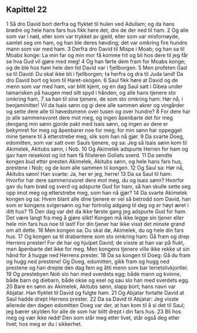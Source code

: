 ## Kapittel 22

1 Så dro David bort derfra og flyktet til hulen ved Adullam; og da hans brødre og hele hans fars hus fikk høre det, dro de der ned til ham.
2 Og alle som var i nød, eller som var trykket av gjeld, eller som var misfornøyde, samlet seg om ham, og han ble deres høvding; det var omkring fire hundre mann som var med ham.
3 Derfra dro David til Mispe i Moab; og han sa til Moabs konge: La min far og min mor få komme hit og bli hos dere til jeg får se hva Gud vil gjøre med meg!
4 Og han førte dem fram for Moabs konge; og de ble hos ham hele den tid David var i fjellborgen.
5 Men profeten Gad sa til David: Du skal ikke bli i fjellborgen; ta herfra og dra til Juda land! Da dro David bort og kom til Haret-skogen.
6 Saul fikk høre at David og de menn som var med ham, var blitt kjent, og en dag Saul satt i Gibea under tamarisken på haugen med sitt spyd i hånden, og alle hans tjenere sto omkring ham,
7 sa han til sine tjenere, de som sto omkring ham: Hør nå, i benjaminitter! Vil da Isais sønn og gi dere alle sammen akrer og vingårder og sette dere alle til høvedsmenn over tusen og over hundre?
8 For dere har jo alle sammensvoret dere mot meg, og ingen åpenbarte det for meg dengang min sønn gjorde pakt med Isais sønn, og ingen av dere er bekymret for meg og åpenbarer noe for meg; for min sønn har oppegget mine tjenere til å etterstrebe meg, slik som han nå gjør.
9 Da svarte Doeg, edomitten, som var satt over Sauls tjenere, og sa: Jeg så Isais sønn kom til Akimelek, Akitubs sønn, i Nob.
10 Og Akimelek adspurte Herren for ham og gav ham reisekost og lot ham få filisteren Goliats sverd.
11 Da sendte kongen bud etter presten Akimelek, Akitubs sønn, og hele hans fars hus, prestene i Nob; og de kom alle sammen til kongen.
12 Og Saul sa: Hør nå, Akitubs sønn! Han svarte: Ja, her er jeg, herre!
13 Da sa Saul til ham: Hvorfor har dere sammensvoret dere mot meg, du og Isais sønn? Hvorfor gav du ham brød og sverd og adspurte Gud for ham, så han skulle sette seg opp imot meg og etterstrebe meg, som han nå gjør?
14 Da svarte Akimelek kongen og sa: Hvem blant alle dine tjenere er vel så betrodd som David, han som er kongens svigersønn og har fortrolig adgang til deg og er høyt æret i ditt hus?
15 Den dag var det da ikke første gang jeg adspurte Gud for ham. Det være langt fra meg å gjøre slikt! Kongen må ikke legge sin tjener eller hele min fars hus noe til last! For din tjener har ikke visst det minste grand om alt dette.
16 Men kongen sa: Du skal dø, Akimelek, du og hele din fars hus.
17 Og kongen sa til drabantene som sto omkring ham: Gå fram og drep Herrens prester! For de har og hjulpet David; de visste at han var på flukt, men åpenbarte det ikke for meg. Men kongens tjenere ville ikke rekke ut sin hånd for å hugge ned Herrens prester.
18 Da sa kongen til Doeg: Gå du fram og hugg ned prestene! Og Doeg, edomitten, gikk fram og hugg ned prestene og han drepte den dag fem og åtti menn som bar lerretslivkjortler.
19 Og prestebyen Nob slo han med sverdets egg; både mann og kvinne, både barn og diebarn, både okse og esel og sau slo han med sverdets egg.
20 Bare en sønn av Akimelek, Akitubs sønn, slapp bort; hans navn var Abjatar. Han flyktet til David og fulgte ham.
21 Og Abjatar fortalte David at Saul hadde drept Herrens prester.
22 Da sa David til Abjatar: Jeg visste allerede den dagen edomitten Doeg var der, at han kom til å si det til Saul; jeg bærer skylden for alle de som har blitt drept i din fars hus.
23 Bli hos meg og vær ikke redd! Den som står meg etter livet, står også deg etter livet; hos meg er du i sikkerhet.
